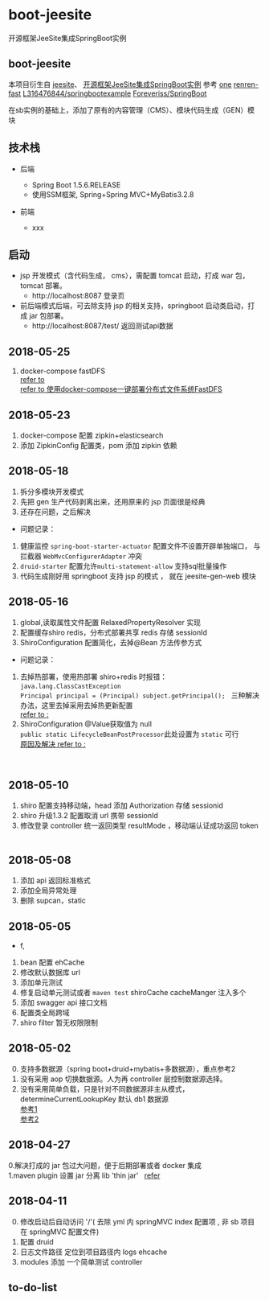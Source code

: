 # boot-jeesite
开源框架JeeSite集成SpringBoot实例

## boot-jeesite

 本项目衍生自 
 [jeesite](https://github.com/thinkgem/jeesite)、
 [开源框架JeeSite集成SpringBoot实例](https://www.cnblogs.com/frightOAO/p/7857743.html)
 参考
 [one](https://github.com/lcw2004/one)
 [renren-fast](https://gitee.com/babaio/renren-fast)
 [L316476844/springbootexample](https://github.com/L316476844/springbootexample)
 [Foreveriss/SpringBoot](https://github.com/Foreveriss/SpringBoot)
 
 在sb实例的基础上，添加了原有的内容管理（CMS）、模块代码生成（GEN）模块
 
## 技术栈
- 后端
    -   Spring Boot 1.5.6.RELEASE
    -   使用SSM框架, Spring+Spring MVC+MyBatis3.2.8

- 前端
    -   xxx
    
        
## 启动
- jsp 开发模式（含代码生成， cms），需配置 tomcat 启动，打成 war 包，tomcat 部署。   
    - http://localhost:8087   登录页    
- 前后端模式后端，可去除支持 jsp 的相关支持，springboot 启动类启动，打成 jar 包部署。   
    - http://localhost:8087/test/  返回测试api数据

## 2018-05-25
1. docker-compose fastDFS   
[refer to ](https://github.com/luhuiguo/fastdfs-docker)  
[refer to 使用docker-compose一键部署分布式文件系统FastDFS](http://www.yunwzs.com/1910.html) 
    
## 2018-05-23  
1. docker-compose 配置 zipkin+elasticsearch     
2. 添加 ZipkinConfig 配置类，pom 添加 zipkin 依赖  
  
## 2018-05-18  
1. 拆分多模块开发模式  
2. 先把 gen 生产代码剥离出来，还用原来的 jsp 页面很是经典  
3. 还存在问题，之后解决    
- 问题记录： 
1. 健康监控 `spring-boot-starter-actuator` 配置文件不设置开辟单独端口， 
与 拦截器 `WebMvcConfigurerAdapter` 冲突  
2. `druid-starter` 配置允许`multi-statement-allow` 支持sql批量操作  
3. 代码生成刚好用 springboot 支持 jsp 的模式 ， 就在 jeesite-gen-web 模块  

## 2018-05-16  
1. global,读取属性文件配置 RelaxedPropertyResolver 实现  
2. 配置缓存shiro redis，分布式部署共享 redis 存储 sessionId
3. ShiroConfiguration 配置简化，去掉@Bean 方法传参方式
- 问题记录：   
1. 去掉热部署，使用热部署 shiro+redis 时报错：`java.lang.ClassCastException`  
`Principal principal = (Principal) subject.getPrincipal();`  
三种解决办法，这里去掉采用去掉热更新配置   
[refer to :](https://blog.csdn.net/zhaoyachao123/article/details/79413908)    
2. ShiroConfiguration @Value获取值为 null  
`public static LifecycleBeanPostProcessor`此处设置为 `static` 可行  
[原因及解决 refer to :](https://stackoverflow.com/questions/31388445/apache-shiro-jdbcrealm-with-javaconfig-and-spring-boot)  

    
## 2018-05-10  
1. shiro 配置支持移动端，head 添加 Authorization 存储 sessionid   
2. shiro 升级1.3.2 配置取消 url 携带 sessionId
3. 修改登录 controller 统一返回类型 resultMode ，移动端认证成功返回 token   

## 2018-05-08  
1. 添加 api 返回标准格式   
2. 添加全局异常处理  
3. 删除 supcan，static  
    
## 2018-05-05

+ f, 
1. bean 配置 ehCache 
2. 修改默认数据库 url 
3. 添加单元测试
4. 修复启动单元测试或者 `maven test` shiroCache cacheManger 注入多个
5. 添加 swagger api 接口文档
6. 配置类全局跨域
7. shiro filter 暂无权限限制
    
## 2018-05-02

0. 支持多数据源（spring boot+druid+mybatis+多数据源），重点参考2     
1. 没有采用 aop 切换数据源。人为再 controller 层控制数据源选择。    
2. 没有采用简单负载，只是针对不同数据源非主从模式，determineCurrentLookupKey 默认 db1 数据源  
[参考1](http://www.cnblogs.com/yjmyzz/p/spring-boot-integrate-with-mybatis-and-multi-datasource.html)  
[参考2](https://github.com/drtrang/druid-spring-boot)  
       
       
## 2018-04-27  
0.解决打成的 jar 包过大问题，便于后期部署或者 docker 集成  
1.maven plugin 设置 jar 分离 lib 'thin jar'  
[refer](https://my.oschina.net/xiaozhutefannao/blog/1624092)  

   
## 2018-04-11
   
0. 修改启动后自动访问 '/'( 去除 yml 内 springMVC index 配置项 , 非 sb 项目在 springMVC 配置文件)    
1. 配置 druid
2. 日志文件路径 定位到项目路径内 logs ehcache
3. modules 添加 一个简单测试 controller
    
## to-do-list
